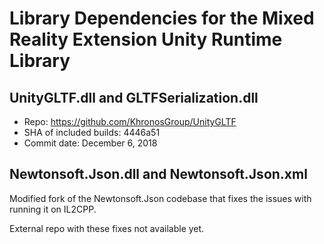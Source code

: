 # Library Dependencies for the Mixed Reality Extension Unity Runtime Library

## UnityGLTF.dll and GLTFSerialization.dll

* Repo: https://github.com/KhronosGroup/UnityGLTF
* SHA of included builds: 4446a51
* Commit date: December 6, 2018

## Newtonsoft.Json.dll and Newtonsoft.Json.xml

Modified fork of the Newtonsoft.Json codebase that fixes the issues with running it on IL2CPP.

External repo with these fixes not available yet.
